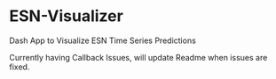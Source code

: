 # ESN-Visualizer
Dash App to Visualize ESN Time Series Predictions

Currently having Callback Issues, will update Readme when issues are fixed.
